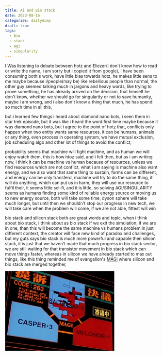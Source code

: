 ```yaml
---
title: Ai and Bio stack
date: 2023-08-16
categories: dailydump
draft: true
tags:
  - bio
  - stack
  - agi
  - singularity
---
```




I Was listening to debate between hotz and Eliezer(i don't know how to read or write the name, i am sorry but i copied it from google), i have been consuming both's work, have little bias towards hotz, he makes little sens to me maybe because i/people(may be) like rebellious people than normal, the other guy seemed talking much in jargons and heavy words, like trying to prove something, he has already arrived on the decision, that himself he don't know, whether we should go for singularity or not to save humanity, maybe i am wrong, and i also don't know a thing that much, he has spend so much time in all this,

but i learned few things i heard about diamond nano bots, i seen them in star trek episode, but it was like i heard the word first time maybe because it was diamond nano bots, but i agree to the point of hotz that, conflicts only happen when two entity wants same resources, it can be humans, animals or any thing, even process in operating system, we have mutual exclusion, job scheduling algo and other lot of things to avoid the conflict, 

probability seems that machine will fight machine, and as human we will enjoy watch them, this is how htoz said, and i felt then, but as i am writing now, i think it can be machine vs human because of resources, unless we find resources which are not conflict, what i am saying is machine also want energy, and we also want that same thing to sustain, forms can be different, and energy can be only transferd, machine will try to do the same thing, it will do anything, which can put us in harm, they will use our resource to fulfil their, it seems little sci-fi, and it is little, so solving AGI/SINGULARITY seems as humans finding some kind of reliable energy source or moving us to new energy source, both will take some time, dyson sphere will take much longer, but until then we shouldn't stop our progress in new tech, we will take care when the problem will come, if we are not able, fittest will win

bio stack and silicon stack both are great words and topic, when i think about bio stack, i think about as bio stack if we exit the simulation, if we are in one, than this will become the same machine vs humans problem in just different context, the creator will face new kind of paradox and challenges, but my guts says bio stack is much more powerful and capable then silicon stack, it is just that we haven't made that much progress in bio stack sector, we are still waiting for that transistor movement in bio stack which can move things faster, whereas in silicon we have already started to max out things, like this thing reminded me of evangelion's [MAGI](https://evangelion.fandom.com/wiki/Magi) where silicon and bio stack are merged together,

![MAGI](/images/blog/aiAndBioStac/Magi.png)